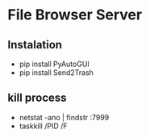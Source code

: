 # File Browser Server

## Instalation
- pip install PyAutoGUI
- pip install Send2Trash

## kill process

- netstat -ano | findstr :7999
- taskkill /PID <PID> /F